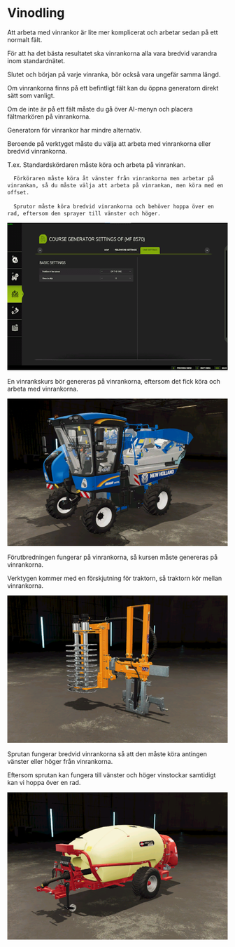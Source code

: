 # Vinodling

  
  
Att arbeta med vinrankor är lite mer komplicerat och arbetar sedan på ett normalt fält.  
  
För att ha det bästa resultatet ska vinrankorna alla vara bredvid varandra inom standardnätet.  
  
Slutet och början på varje vinranka, bör också vara ungefär samma längd.  
  
Om vinrankorna finns på ett befintligt fält kan du öppna generatorn direkt sätt som vanligt.  
  
Om de inte är på ett fält måste du gå över AI-menyn och placera fältmarkören på vinrankorna.  
  


  
  
Generatorn för vinrankor har mindre alternativ.  
  
Beroende på verktyget måste du välja att arbeta med vinrankorna eller bredvid vinrankorna.  
  
T.ex. Standardskördaren måste köra och arbeta på vinrankan.  
  
      Förköraren måste köra åt vänster från vinrankorna men arbetar på vinrankan, så du måste välja att arbeta på vinrankan, men köra med en offset.  
  
      Sprutor måste köra bredvid vinrankorna och behöver hoppa över en rad, eftersom den sprayer till vänster och höger.  
  


![Image](../assets/images/vineworkgen_0_0_765_510.png)

  
  
En vinrankskurs bör genereras på vinrankorna, eftersom det fick köra och arbeta med vinrankorna.  
  


![Image](../assets/images/vineworkharvest_0_0_765_510.png)

  
  
Förutbredningen fungerar på vinrankorna, så kursen måste genereras på vinrankorna.  
  
Verktygen kommer med en förskjutning för traktorn, så traktorn kör mellan vinrankorna.  
  


![Image](../assets/images/vineworkpruner_0_0_765_510.png)

  
  
Sprutan fungerar bredvid vinrankorna så att den måste köra antingen vänster eller höger från vinrankorna.  
  
Eftersom sprutan kan fungera till vänster och höger vinstockar samtidigt kan vi hoppa över en rad.  
  


![Image](../assets/images/vineworkspray_0_0_765_510.png)

